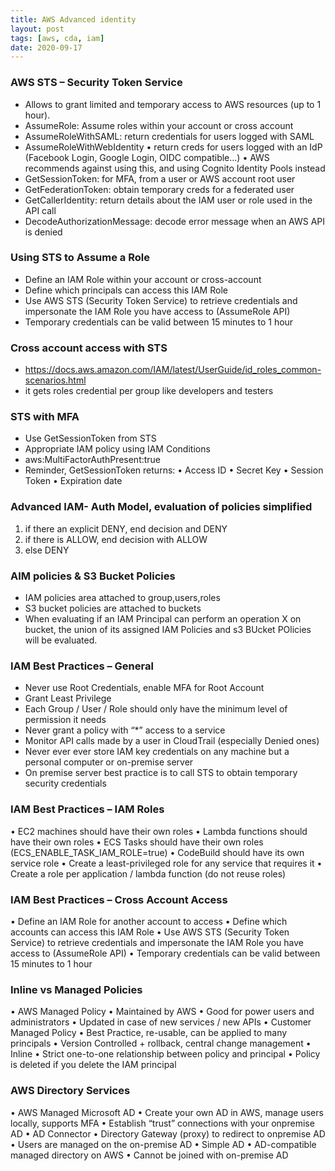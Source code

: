 ```yaml
---
title: AWS Advanced identity
layout: post
tags: [aws, cda, iam]
date: 2020-09-17
---
```

### AWS STS – Security Token Service
- Allows to grant limited and temporary access to AWS resources (up to 1 hour).
- AssumeRole: Assume roles within your account or cross account
- AssumeRoleWithSAML: return credentials for users logged with SAML
- AssumeRoleWithWebIdentity
• return creds for users logged with an IdP (Facebook Login, Google Login, OIDC compatible…)
• AWS recommends against using this, and using Cognito Identity Pools instead
- GetSessionToken: for MFA, from a user or AWS account root user
- GetFederationToken: obtain temporary creds for a federated user
- GetCallerIdentity: return details about the IAM user or role used in the API call
- DecodeAuthorizationMessage: decode error message when an AWS API is denied
### Using STS to Assume a Role
- Define an IAM Role within your
account or cross-account
- Define which principals can access
this IAM Role
- Use AWS STS (Security Token
Service) to retrieve credentials and
impersonate the IAM Role you
have access to (AssumeRole API)
- Temporary credentials can be valid
between 15 minutes to 1 hour
### Cross account access with STS
- https://docs.aws.amazon.com/IAM/latest/UserGuide/id_roles_common-scenarios.html
- it gets roles credential per group like developers and testers
### STS with MFA
- Use GetSessionToken from STS
- Appropriate IAM policy using
IAM Conditions
- aws:MultiFactorAuthPresent:true
- Reminder, GetSessionToken
returns:
• Access ID
• Secret Key
• Session Token
• Expiration date
### Advanced IAM- Auth Model, evaluation of policies simplified
1. if there an explicit DENY, end decision and DENY
2. if there is ALLOW, end decision with ALLOW
3. else DENY
### AIM policies & S3 Bucket Policies
- IAM policies area attached to group,users,roles
- S3 bucket policies are attached to buckets
- When evaluating if an IAM Principal can perform an operation X on bucket, the union of its assigned IAM Policies and s3 BUcket POlicies will be evaluated.

### IAM Best Practices – General
- Never use Root Credentials, enable MFA for Root Account
- Grant Least Privilege
- Each Group / User / Role should only have the minimum level of permission it
needs
- Never grant a policy with “*” access to a service
- Monitor API calls made by a user in CloudTrail (especially Denied ones)
- Never ever ever store IAM key credentials on any machine but a
personal computer or on-premise server
- On premise server best practice is to call STS to obtain temporary
security credentials
### IAM Best Practices – IAM Roles
• EC2 machines should have their own roles
• Lambda functions should have their own roles
• ECS Tasks should have their own roles
(ECS_ENABLE_TASK_IAM_ROLE=true)
• CodeBuild should have its own service role
• Create a least-privileged role for any service that requires it
• Create a role per application / lambda function (do not reuse roles)
### IAM Best Practices – Cross Account Access
• Define an IAM Role for another
account to access
• Define which accounts can access
this IAM Role
• Use AWS STS (Security Token
Service) to retrieve credentials and
impersonate the IAM Role you
have access to (AssumeRole API)
• Temporary credentials can be valid
between 15 minutes to 1 hour 
### Inline vs Managed Policies
• AWS Managed Policy
• Maintained by AWS
• Good for power users and administrators
• Updated in case of new services / new APIs
• Customer Managed Policy
• Best Practice, re-usable, can be applied to many principals
• Version Controlled + rollback, central change management
• Inline
• Strict one-to-one relationship between policy and principal
• Policy is deleted if you delete the IAM principal
### AWS Directory Services
• AWS Managed Microsoft AD
• Create your own AD in AWS, manage users
locally, supports MFA
• Establish “trust” connections with your onpremise
AD
• AD Connector
• Directory Gateway (proxy) to redirect to onpremise
AD
• Users are managed on the on-premise AD
• Simple AD
• AD-compatible managed directory on AWS
• Cannot be joined with on-premise AD
